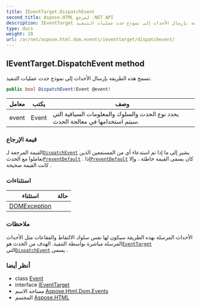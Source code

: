```yaml
---
title: IEventTarget.DispatchEvent
second_title: Aspose.HTML لمرجع .NET API
description: IEventTarget طريقة. تسمح هذه الطريقة بإرسال الأحداث إلى نموذج حدث عمليات التنفيذ.
type: docs
weight: 20
url: /ar/net/aspose.html.dom.events/ieventtarget/dispatchevent/
---
```

## IEventTarget.DispatchEvent method

تسمح هذه الطريقة بإرسال الأحداث إلى نموذج حدث عمليات التنفيذ.

```csharp
public bool DispatchEvent(Event @event)
```

| معامل | يكتب | وصف |
| --- | --- | --- |
| event | Event | يحدد نوع الحدث والسلوك والمعلومات السياقية التي سيتم استخدامها في معالجة الحدث. |

### قيمة الإرجاع

القيمة المرجعة لـ[`DispatchEvent`](../../../aspose.html.dom/eventtarget/dispatchevent/) يشير إلى ما إذا تم استدعاء أي من المستمعين الذين تعاملوا مع الحدث[`PreventDefault`](../../event/preventdefault/) . إذا[`PreventDefault`](../../event/preventdefault/) كان يسمى القيمة خاطئة ، وإلا كانت القيمة صحيحة .

### استثناءات

| استثناء | حالة |
| --- | --- |
| [DOMException](../../../aspose.html.dom/domexception/) |  |

### ملاحظات

الأحداث المرسلة بهذه الطريقة سيكون لها نفس سلوك الالتقاط والفقاعات مثل الأحداث المرسلة مباشرة بواسطة التنفيذ. الهدف من الحدث هو[`EventTarget`](../../../aspose.html.dom/eventtarget/) التي[`DispatchEvent`](../../../aspose.html.dom/eventtarget/dispatchevent/) يسمى .

### أنظر أيضا

* class [Event](../../event/)
* interface [IEventTarget](../)
* مساحة الاسم [Aspose.Html.Dom.Events](../../ieventtarget/)
* المجسم [Aspose.HTML](../../../)


